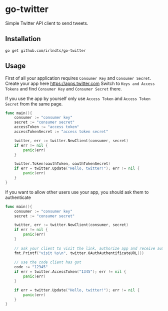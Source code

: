 # go-twitter
Simple Twitter API client to send tweets.

## Installation
```
go get github.com/irlndts/go-twitter
```

## Usage

First of all your application requires `Consumer Key` and `Consumer Secret`. 
Create your app here https://apps.twitter.com
Switch to `Keys and Access Tokens` and find `Consumer Key` and `Consumer Secret` there.

If you use the app by yourself only use `Access Token` and `Access Token Secret` from the same page.

```go
func main(){
	consumer := "consumer key"
	secret := "consumer secret"
	accessToken := "access token"
	accessTokenSecret := "access token secret"

	twitter, err := twitter.NewClient(consumer, secret)
    if err != nil {
		panic(err)
    }

	twitter.Token(oauthToken, oauthTokenSecret)
	if err = twitter.Update("Hello, twitter!"); err != nil {
		panic(err)
    }
}
```

If you want to allow other users use your app, you should ask them to authenticate
```go
func main(){
    consumer := "consumer key"
    secret := "consumer secret"

	twitter, err := twitter.NewClient(consumer, secret)
    if err != nil {
		panic(err)
    }
	
	// ask your client to visit the link, authorize app and receive authentication code
	fmt.Printf("visit %s\n", twitter.OAuthAuthentificateURL())
	
	// use the code client has got
	code := "12345"
	if err = twitter.AccessToken("1345"); err != nil {
		panic(err)
    }

	if err = twitter.Update("Hello, twitter!"); err != nil {
        panic(err)
    }
}
```
